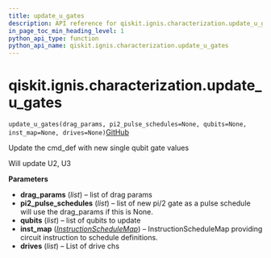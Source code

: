 ```yaml
---
title: update_u_gates
description: API reference for qiskit.ignis.characterization.update_u_gates
in_page_toc_min_heading_level: 1
python_api_type: function
python_api_name: qiskit.ignis.characterization.update_u_gates
---
```


# qiskit.ignis.characterization.update\_u\_gates

<span id="qiskit.ignis.characterization.update_u_gates" />

`update_u_gates(drag_params, pi2_pulse_schedules=None, qubits=None, inst_map=None, drives=None)`[GitHub](https://github.com/qiskit-community/qiskit-ignis/tree/stable/0.6/qiskit/ignis/characterization/calibrations/ibmq_utils.py "view source code")

Update the cmd\_def with new single qubit gate values

Will update U2, U3

**Parameters**

*   **drag\_params** (*list*) – list of drag params
*   **pi2\_pulse\_schedules** (*list*) – list of new pi/2 gate as a pulse schedule will use the drag\_params if this is None.
*   **qubits** (*list*) – list of qubits to update
*   **inst\_map** ([*InstructionScheduleMap*](qiskit.pulse.InstructionScheduleMap "qiskit.pulse.InstructionScheduleMap")) – InstructionScheduleMap providing circuit instruction to schedule definitions.
*   **drives** (*list*) – List of drive chs

